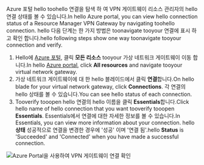 <span data-ttu-id="d3295-101">Azure 포털 hello toohello 연결을 탐색 하 여 VPN 게이트웨이 리소스 관리자의 hello 연결 상태를 볼 수 있습니다.</span><span class="sxs-lookup"><span data-stu-id="d3295-101">In hello Azure portal, you can view hello connection status of a Resource Manager VPN Gateway by navigating toohello connection.</span></span> <span data-ttu-id="d3295-102">hello 다음 단계는 한 가지 방법은 toonavigate tooyour 연결에 표시 하 고 확인 합니다.</span><span class="sxs-lookup"><span data-stu-id="d3295-102">hello following steps show one way toonavigate tooyour connection and verify.</span></span>

1. <span data-ttu-id="d3295-103">Hello에 [Azure 포털](http://portal.azure.com), 클릭 **모든 리소스** tooyour 가상 네트워크 게이트웨이 이동 합니다.</span><span class="sxs-lookup"><span data-stu-id="d3295-103">In hello [Azure portal](http://portal.azure.com), click **All resources** and navigate tooyour virtual network gateway.</span></span>
2. <span data-ttu-id="d3295-104">가상 네트워크 게이트웨이에 대 한 hello 블레이드에서 클릭 **연결**합니다.</span><span class="sxs-lookup"><span data-stu-id="d3295-104">On hello blade for your virtual network gateway, click **Connections**.</span></span> <span data-ttu-id="d3295-105">각 연결의 hello 상태를 볼 수 있습니다.</span><span class="sxs-lookup"><span data-stu-id="d3295-105">You can see hello status of each connection.</span></span>
3. <span data-ttu-id="d3295-106">Tooverify tooopen hello 연결의 hello 이름을 클릭 **Essentials**합니다.</span><span class="sxs-lookup"><span data-stu-id="d3295-106">Click hello name of hello connection that you want tooverify tooopen **Essentials**.</span></span> <span data-ttu-id="d3295-107">Essentials에서 연결에 대한 자세한 정보를 볼 수 있습니다.</span><span class="sxs-lookup"><span data-stu-id="d3295-107">In Essentials, you can view more information about your connection.</span></span> <span data-ttu-id="d3295-108">hello **상태** 성공적으로 연결을 변경한 경우에 '성공' 이며 '연결 됨'.</span><span class="sxs-lookup"><span data-stu-id="d3295-108">hello **Status** is 'Succeeded' and 'Connected' when you have made a successful connection.</span></span>

  ![Azure Portal을 사용하여 VPN 게이트웨이 연결 확인](./media/vpn-gateway-verify-connection-portal-rm-include/connectionsucceeded.png)
